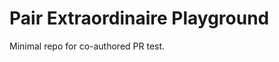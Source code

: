 # Pair Extraordinaire Playground

Minimal repo for co-authored PR test.

<!-- docs: co-author validation pass 2 -->
